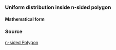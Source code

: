 ### Uniform distribution inside n-sided polygon

#### Mathematical form

### Source
[n-sided Polygon](http://web2.uwindsor.ca/math/hlynka/Ngon.pdf)